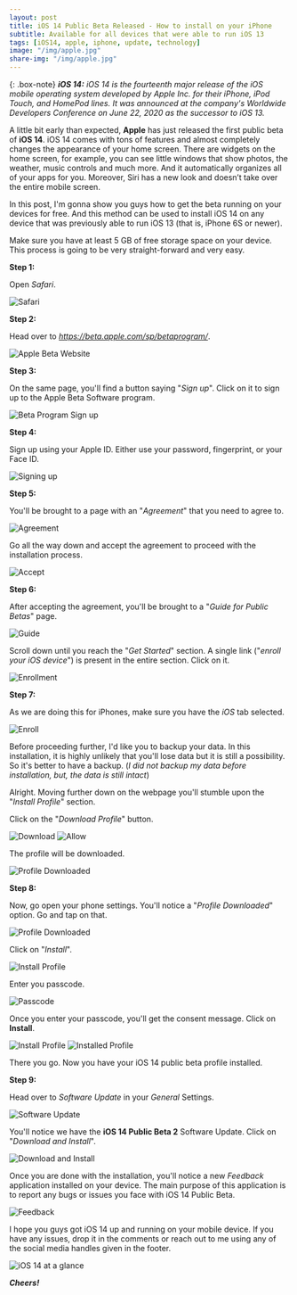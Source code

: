 ```yaml
---
layout: post
title: iOS 14 Public Beta Released - How to install on your iPhone
subtitle: Available for all devices that were able to run iOS 13 
tags: [iOS14, apple, iphone, update, technology]
image: "/img/apple.jpg"
share-img: "/img/apple.jpg"
---
```


{: .box-note}
***iOS 14:*** *iOS 14 is the fourteenth major release of the iOS mobile operating system developed by Apple Inc. for their iPhone, iPod Touch, and HomePod lines. It was announced at the company's Worldwide Developers Conference on June 22, 2020 as the successor to iOS 13.*

A little bit early than expected, **Apple** has just released the first public beta of **iOS 14**. iOS 14 comes with tons of features and almost completely changes the appearance of your home screen. There are widgets on the home screen, for example, you can see little windows that show photos, the weather, music controls and much more. And it automatically organizes all of your apps for you. Moreover, Siri has a new look and doesn’t take over the entire mobile screen.

In this post, I'm gonna show you guys how to get the beta running on your devices for free. And this method can be used to install iOS 14 on any device that was previously able to run iOS 13 (that is, iPhone 6S or newer).

Make sure you have at least 5 GB of free storage space on your device. This process is going to be very straight-forward and very easy.

**Step 1:**

Open *Safari*.  

<img src="/img/iOS14_1.PNG" alt="Safari">

**Step 2:**

Head over to *<a href="https://beta.apple.com/sp/betaprogram/">https://beta.apple.com/sp/betaprogram/</a>*.  

<img src="/img/iOS14_2.PNG" alt="Apple Beta Website">

**Step 3:**

On the same page, you'll find a button saying "*Sign up*". Click on it to sign up to the Apple Beta Software program.  

<img src="/img/iOS14_3.jpg" alt="Beta Program Sign up">

**Step 4:**

Sign up using your Apple ID. Either use your password, fingerprint, or your Face ID.  

<img src="/img/iOS14_4.PNG" alt="Signing up">

**Step 5:**

You'll be brought to a page with an "*Agreement*" that you need to agree to.  

<img src="/img/iOS14_5.PNG" alt="Agreement">

Go all the way down and accept the agreement to proceed with the installation process.

<img src="/img/iOS14_6.jpg" alt="Accept">

**Step 6:**

After accepting the agreement, you'll be brought to a "*Guide for Public Betas*" page. 

<img src="/img/iOS14_7.PNG" alt="Guide">

Scroll down until you reach the "*Get Started*" section. A single link ("*enroll your iOS device*") is present in the entire section. Click on it.

<img src="/img/iOS14_8.jpg" alt="Enrollment">

**Step 7:**

As we are doing this for iPhones, make sure you have the *iOS* tab selected.

<img src="/img/iOS14_9.jpg" alt="Enroll">

Before proceeding further, I'd like you to backup your data. In this installation, it is highly unlikely that you'll lose data but it is still a possibility. So it's better to have a backup. (*I did not backup my data before installation, but, the data is still intact*)

Alright. Moving further down on the webpage you'll stumble upon the "*Install Profile*" section.

Click on the "*Download Profile*" button.

<img src="/img/iOS14_10.jpg" alt="Download">

<img src="/img/iOS14_11.jpg" alt="Allow">

The profile will be downloaded.

<img src="/img/iOS14_12.PNG" alt="Profile Downloaded">

**Step 8:**

Now, go open your phone settings. You'll notice a "*Profile Downloaded*" option. Go and tap on that.

<img src="/img/iOS14_13.jpg" alt="Profile Downloaded">

Click on "*Install*".

<img src="/img/iOS14_14.jpg" alt="Install Profile">

Enter you passcode.

<img src="/img/iOS14_15.PNG" alt="Passcode">

Once you enter your passcode, you'll get the consent message. Click on **Install**.

<img src="/img/iOS14_16.jpg" alt="Install Profile">

<img src="/img/iOS14_17.PNG" alt="Installed Profile">

There you go. Now you have your iOS 14 public beta profile installed.

**Step 9:**

Head over to *Software Update* in your *General* Settings.

<img src="/img/iOS14_18.jpg" alt="Software Update">

You'll notice we have the **iOS 14 Public Beta 2** Software Update. Click on "*Download and Install*".

<img src="/img/iOS14_19.jpg" alt="Download and Install">

Once you are done with the installation, you'll notice a new *Feedback* application installed on your device. The main purpose of this application is to report any bugs or issues you face with iOS 14 Public Beta.

<img src="/img/iOS14_20.jpg" alt="Feedback">

I hope you guys got iOS 14 up and running on your mobile device. If you have any issues, drop it in the comments or reach out to me using any of the social media handles given in the footer.

<img src="/img/iOS14_21.JPG" alt="iOS 14 at a glance">

***Cheers!***
